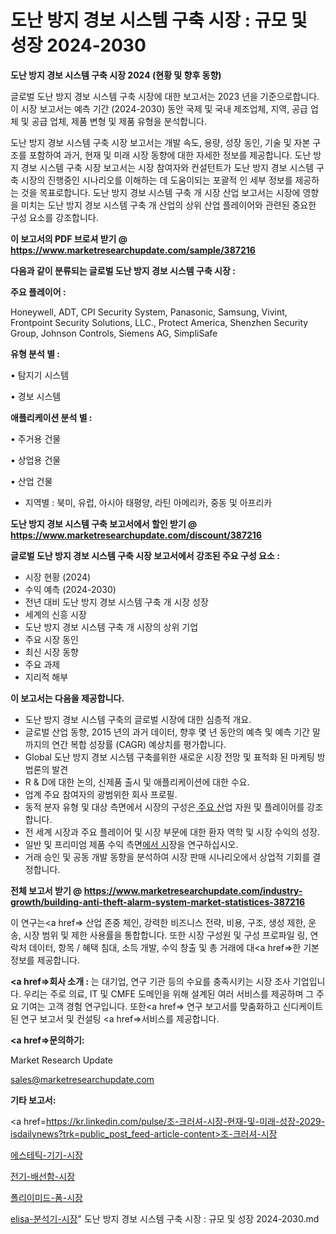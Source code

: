 # 도난 방지 경보 시스템 구축 시장 : 규모 및 성장 2024-2030

<strong>도난 방지 경보 시스템 구축 시장 2024 (현황 및 향후 동향)</strong>

글로벌 도난 방지 경보 시스템 구축 시장에 대한 보고서는 2023 년을 기준으로합니다.이 시장 보고서는 예측 기간 (2024-2030) 동안 국제 및 국내 제조업체, 지역, 공급 업체 및 공급 업체, 제품 변형 및 제품 유형을 분석합니다.

도난 방지 경보 시스템 구축 시장 보고서는 개발 속도, 용량, 성장 동인, 기술 및 자본 구조를 포함하여 과거, 현재 및 미래 시장 동향에 대한 자세한 정보를 제공합니다. 도난 방지 경보 시스템 구축 시장 보고서는 시장 참여자와 컨설턴트가 도난 방지 경보 시스템 구축 시장의 진행중인 시나리오를 이해하는 데 도움이되는 포괄적 인 세부 정보를 제공하는 것을 목표로합니다. 도난 방지 경보 시스템 구축 개 시장 산업 보고서는 시장에 영향을 미치는 도난 방지 경보 시스템 구축 개 산업의 상위 산업 플레이어와 관련된 중요한 구성 요소를 강조합니다.



<strong>이 보고서의 PDF 브로셔 받기 @ <a href=https://www.marketresearchupdate.com/sample/387216>https://www.marketresearchupdate.com/sample/387216</a></strong>



<strong>다음과 같이 분류되는 글로벌 도난 방지 경보 시스템 구축 시장 :</strong>



<strong>주요 플레이어 :</strong>

Honeywell, ADT, CPI Security System, Panasonic, Samsung, Vivint, Frontpoint Security Solutions, LLC., Protect America, Shenzhen Security Group, Johnson Controls, Siemens AG, SimpliSafe



<strong>유형 분석 별 :</strong>

• 탐지기 시스템

• 경보 시스템



<strong>애플리케이션 분석 별 :</strong>

• 주거용 건물

• 상업용 건물

• 산업 건물

<ul>
  <li>지역별 : 북미, 유럽, 아시아 태평양, 라틴 아메리카, 중동 및 아프리카</li>
</ul>


<strong>도난 방지 경보 시스템 구축 보고서에서 할인 받기 @ <a href=https://www.marketresearchupdate.com/discount/387216>https://www.marketresearchupdate.com/discount/387216</a></strong>



<strong>글로벌 도난 방지 경보 시스템 구축 시장 보고서에서 강조된 주요 구성 요소 :</strong>
<ul>
  <li>시장 현황 (2024)</li>
  <li>수익 예측 (2024-2030)</li>
  <li>전년 대비 도난 방지 경보 시스템 구축 개 시장 성장</li>
  <li>세계의 신흥 시장</li>
  <li>도난 방지 경보 시스템 구축 개 시장의 상위 기업</li>
  <li>주요 시장 동인</li>
  <li>최신 시장 동향</li>
  <li>주요 과제</li>
  <li>지리적 해부</li>
</ul>


<strong>이 보고서는 다음을 제공합니다.</strong>
<ul>
  <li>도난 방지 경보 시스템 구축의 글로벌 시장에 대한 심층적 개요.</li>
  <li>글로벌 산업 동향, 2015 년의 과거 데이터, 향후 몇 년 동안의 예측 및 예측 기간 말까지의 연간 복합 성장률 (CAGR) 예상치를 평가합니다.</li>
  <li>Global 도난 방지 경보 시스템 구축를위한 새로운 시장 전망 및 표적화 된 마케팅 방법론의 발견</li>
  <li>R &amp; D에 대한 논의, 신제품 출시 및 애플리케이션에 대한 수요.</li>
  <li>업계 주요 참여자의 광범위한 회사 프로필.</li>
  <li>동적 분자 유형 및 대상 측면에서 시장의 구성은<a href=> 주요 산</a>업 자원 및 플레이어를 강조합니다.</li>
  <li>전 세계 시장과 주요 플레이어 및 시장 부문에 대한 환자 역학 및 시장 수익의 성장.</li>
  <li>일반 및 프리미엄 제품 수익 측면<a href=>에서 시</a>장을 연구하십시오.</li>
  <li>거래 승인 및 공동 개발 동향을 분석하여 시장 판매 시나리오에서 상업적 기회를 결정합니다.</li>
</ul>



<strong>전체 보고서 받기 @ <a href=https://www.marketresearchupdate.com/industry-growth/building-anti-theft-alarm-system-market-statistices-387216>https://www.marketresearchupdate.com/industry-growth/building-anti-theft-alarm-system-market-statistices-387216</a></strong>

이 연구는<a href=> 산업 존중</a> 체인, 강력한 비즈니스 전략, 비용, 구조, 생성 제한, 운송, 시장 범위 및 제한 사용률을 통합합니다. 또한 시장 구성원 및 구성 프로파일 링, 연락처 데이터, 항목 / 혜택 침대, 소득 개발, 수익 창출 및 총 거래에 대<a href=>한 기본 </a>정보를 제공합니다.



<strong><a href=>회사 소</a>개 :</strong>
는 대기업, 연구 기관 등의 수요를 충족시키는 시장 조사 기업입니다. 우리는 주로 의료, IT 및 CMFE 도메인을 위해 설계된 여러 서비스를 제공하며 그 주요 기여는 고객 경험 연구입니다. 또한<a href=> 연구 보</a>고서를 맞춤화하고 신디케이트 된 연구 보고서 및 컨설팅 <a href=>서비스</a>를 제공합니다.



<strong><a href=>문의하기:</a></strong>

Market Research Update

sales@marketresearchupdate.com



<strong>기타 보고서:</strong>

<a href=https://kr.linkedin.com/pulse/조-크러셔-시장-현재-및-미래-성장-2029-isdailynews?trk=public_post_feed-article-content>조-크러셔-시장</a>

<a href=https://www.linkedin.com/pulse/에스테틱-기기-시장-진입-전략-및-위험-평가2029년-market-matrix-musings-analysis-hwmxf/>에스테틱-기기-시장</a>

<a href=https://www.linkedin.com/pulse/전기-배선함-시장-현재-및-미래-성장-2029-survey-savvy-insights-360-analysis-seujf/>전기-배선함-시장</a>

<a href=https://www.linkedin.com/pulse/폴리이미드-폼-시장-규모-및-성장-2023-trendsetters-talk-360-analysis-3g8df/>폴리이미드-폼-시장</a>

<a href=https://www.linkedin.com/pulse/elisa-분석기-시장-동향-및-성장-전망-consumer-connection-compendium-ana-phszc/>elisa-분석기-시장</a>"
도난 방지 경보 시스템 구축 시장 : 규모 및 성장 2024-2030.md
